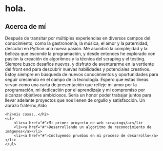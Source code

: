 <!DOCTYPE html>
<html>
<body>
	<h1>hola.</h1>
	<h2>Acerca de mí</h2>
	<p>Después de transitar por múltiples experiencias en diversos campos del conocimiento, como la gastronomía, la música, el amor y la paternidad, descubrí en Python una nueva pasión. Me asombró la complejidad y la belleza que esconde la programación, y desde entonces he explorado con pasión la creación de algoritmos y la técnica del scraping y el testing.		
	Siempre busco desafíos nuevos, y disfruto de aventurarme en la vertiente del front end para descubrir nuevas habilidades y potenciales creativos. Estoy siempre en búsqueda de nuevos conocimientos y oportunidades para seguir creciendo en el campo de la tecnología.
	Espero que estas líneas sirvan como una carta de presentación que refleje mi amor por la programación, mi dedicación por el aprendizaje y mi compromiso por alcanzar objetivos ambiciosos. Sería un honor poder trabajar juntos para llevar adelante proyectos que nos llenen de orgullo y satisfacción.
	Un abrazo fraterno,Aldo</p>

	<h2>mis cosas..</h2>
	<ul>
		<li><a href="#">Mi primer proyecto de web scraping</a></li>
		<li><a href="#">Desarrollando un algoritmo de reconocimiento de imágenes</a></li>
		<li><a href="#">Incluyendo pruebas en mi proceso de desarrollo</a></li>
	</ul>
</body>
</html>
